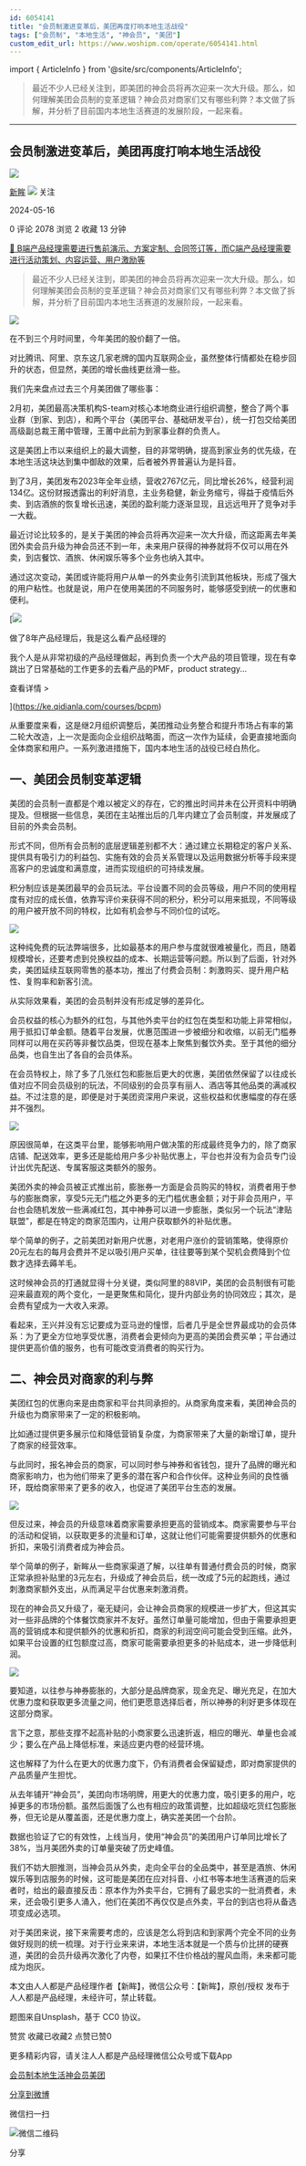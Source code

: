 ```yaml
---
id: 6054141
title: "会员制激进变革后，美团再度打响本地生活战役"
tags: ["会员制", "本地生活", "神会员", "美团"]
custom_edit_url: https://www.woshipm.com/operate/6054141.html
---
```

import { ArticleInfo } from '@site/src/components/ArticleInfo';

<ArticleInfo
    author="新眸"
    authorLink="https://www.woshipm.com/u/1302259"
    published="2024-05-16"
    views={2078}
    comments={0}
    collects={2}
/>

> 最近不少人已经关注到，即美团的神会员将再次迎来一次大升级。那么，如何理解美团会员制的变革逻辑？神会员对商家们又有哪些利弊？本文做了拆解，并分析了目前国内本地生活赛道的发展阶段，一起来看。

---

## 会员制激进变革后，美团再度打响本地生活战役

[![](https://image.woshipm.com/wp-files/2021/07/6UAi93aeWyaTGYy8t9vu.jpeg!/both/72x72)](https://www.woshipm.com/u/1302259)

[新眸](https://www.woshipm.com/u/1302259) ![](https://static.woshipm.com/tag/1122_1@2x.png) 关注

2024-05-16

0 评论 2078 浏览 2 收藏 13 分钟

[🔗 B端产品经理需要进行售前演示、方案定制、合同签订等，而C端产品经理需要进行活动策划、内容运营、用户激励等](https://ke.qidianla.com/courses/bcpm)

> 最近不少人已经关注到，即美团的神会员将再次迎来一次大升级。那么，如何理解美团会员制的变革逻辑？神会员对商家们又有哪些利弊？本文做了拆解，并分析了目前国内本地生活赛道的发展阶段，一起来看。

![](https://image.woshipm.com/2024/05/14/b761971e-1198-11ef-b503-00163e142b65.png)

在不到三个月时间里，今年美团的股价翻了一倍。

对比腾讯、阿里、京东这几家老牌的国内互联网企业，虽然整体行情都处在稳步回升的状态，但显然，美团的增长曲线更丝滑一些。

我们先来盘点过去三个月美团做了哪些事：

2月初，美团最高决策机构S-team对核心本地商业进行组织调整，整合了两个事业群（到家、到店），和两个平台（美团平台、基础研发平台），统一打包交给美团高级副总裁王莆中管理，王莆中此前为到家事业群的负责人。

这是美团上市以来组织上的最大调整，目的非常明确，提高到家业务的优先级，在本地生活这块达到集中御敌的效果，后者被外界普遍认为是抖音。

到了3月，美团发布2023年全年业绩，营收2767亿元，同比增长26%，经营利润134亿。这份财报透露出的利好消息，主业务稳健，新业务缩亏，得益于疫情后外卖、到店酒旅的恢复增长迅速，美团的盈利能力逐渐显现，且远远甩开了竞争对手一大截。

最近讨论比较多的，是关于美团的神会员将再次迎来一次大升级，而这距离去年美团外卖会员升级为神会员还不到一年，未来用户获得的神券就将不仅可以用在外卖，到店餐饮、酒旅、休闲娱乐等多个业务也纳入其中。

通过这次变动，美团或许能将用户从单一的外卖业务引流到其他板块，形成了强大的用户粘性。也就是说，用户在使用美团的不同服务时，能够感受到统一的优惠和便利。

[![](https://image.woshipm.com/2023/08/02/bf59b8ba-30e4-11ee-88e7-00163e0b5ff3.png)

做了8年产品经理后，我是这么看产品经理的

我个人是从非常初级的产品经理做起，再到负责一个大产品的项目管理，现在有幸跳出了日常基础的工作更多的去看产品的PMF，product strategy...

查看详情 >

](https://ke.qidianla.com/courses/bcpm)

从重要度来看，这是继2月组织调整后，美团推动业务整合和提升市场占有率的第二轮大改造，上一次是面向企业组织战略面，而这一次作为延续，会更直接地面向全体商家和用户。一系列激进措施下，国内本地生活的战役已经白热化。

## 一、美团会员制变革逻辑

美团的会员制一直都是个难以被定义的存在，它的推出时间并未在公开资料中明确提及。但根据一些信息，美团在主站推出后的几年内建立了会员制度，并发展成了目前的外卖会员制。

形式不同，但所有会员制的底层逻辑差别都不大：通过建立长期稳定的客户关系、提供具有吸引力的利益包、实施有效的会员关系管理以及运用数据分析等手段来提高客户的忠诚度和满意度，进而实现组织的可持续发展。

积分制应该是美团最早的会员玩法。平台设置不同的会员等级，用户不同的使用程度有对应的成长值，依靠写评价来获得不同的积分，积分可以用来抵现，不同等级的用户被开放不同的特权，比如有机会参与不同价位的试吃。

![](https://image.woshipm.com/2024/05/16/43b91916-133e-11ef-b3fd-00163e142b65.png)

这种纯免费的玩法弊端很多，比如最基本的用户参与度就很难被量化，而且，随着规模增长，还要考虑到兑换权益的成本、长期运营等问题。所以到了后面，针对外卖，美团延续互联网零售的基本功，推出了付费会员制：刺激购买、提升用户粘性、复购率和新客引流。

从实际效果看，美团的会员制并没有形成足够的差异化。

会员权益的核心为额外的红包，与其他外卖平台的红包在类型和功能上非常相似，用于抵扣订单金额。随着平台发展，优惠范围进一步被细分和收缩，以前无门槛券同样可以用在买药等非餐饮品类，但现在基本上聚焦到餐饮外卖。至于其他的细分品类，也自生出了各自的会员体系。

在会员特权上，除了多了几张红包和膨胀后更大的优惠，美团依然保留了以往成长值对应不同会员级别的玩法，不同级别的会员享有丽人、酒店等其他品类的满减权益。不过注意的是，即便是对于美团资深用户来说，这些权益和优惠幅度的存在感并不强烈。

![](https://image.woshipm.com/2024/05/16/4408ab0c-133e-11ef-b3fd-00163e142b65.png)

原因很简单，在这类平台里，能够影响用户做决策的形成最终竞争力的，除了商家店铺、配送效率，更多还是能给用户多少补贴优惠上，平台也并没有为会员专门设计出优先配送、专属客服这类额外的服务。

美团外卖的神会员被正式推出前，膨胀券一方面是会员购买的特权，消费者用于参与的膨胀商家，享受5元无门槛之外更多的无门槛优惠金额；对于非会员用户，平台也会随机发放一些满减红包，其中神券可以进一步膨胀，类似另一个玩法“津贴联盟”，都是在特定的商家范围内，让用户获取额外的补贴优惠。

举个简单的例子，之前美团对新用户优惠，对老用户涨价的营销策略，使得原价20元左右的每月会费并不足以吸引用户买单，往往要等到某个契机会费降到个位数才选择去薅羊毛。

这时候神会员的打通就显得十分关键，类似阿里的88VIP，美团的会员制很有可能迎来最直观的两个变化，一是更聚焦和简化，提升内部业务的协同效应；其次，是会费有望成为一大收入来源。

看起来，王兴并没有忘记要成为亚马逊的憧憬，后者几乎是全世界最成功的会员体系：为了更全方位地享受优惠，消费者会更倾向为更高的美团会费买单；平台通过提供更高价值的服务，也有可能改变消费者的购买行为。

## 二、神会员对商家的利与弊

美团红包的优惠向来是由商家和平台共同承担的。从商家角度来看，美团神会员的升级也为商家带来了一定的积极影响。

比如通过提供更多展示位和降低营销复杂度，为商家带来了大量的新增订单，提升了商家的经营效率。

与此同时，报名神会员的商家，可以同时参与神券和省钱包，提升了品牌的曝光和商家影响力，也为他们带来了更多的潜在客户和合作伙伴。这种业务间的良性循环，既给商家带来了更多的收入，也促进了美团平台生态的发展。

![](https://image.woshipm.com/2024/05/16/446fd93a-133e-11ef-b3fd-00163e142b65.png)

但反过来，神会员的升级意味着商家需要承担更高的营销成本。商家需要参与平台的活动和促销，以获取更多的流量和订单，这就让他们可能需要提供额外的优惠和折扣，来吸引消费者成为神会员。

举个简单的例子，新眸从一些商家渠道了解，以往单有普通付费会员的时候，商家正常承担补贴里的3元左右，升级成了神会员后，统一改成了5元的起跑线，通过刺激商家额外支出，从而满足平台优惠来刺激消费。

现在的神会员又升级了，毫无疑问，会让神会员商家的规模进一步扩大，但这其实对一些非品牌的个体餐饮商家并不友好。虽然订单量可能增加，但由于需要承担更高的营销成本和提供额外的优惠和折扣，商家的利润空间可能会受到压缩。此外，如果平台设置的红包额度过高，商家可能需要承担更多的补贴成本，进一步降低利润。

![](https://image.woshipm.com/2024/05/16/44ce60ea-133e-11ef-b3fd-00163e142b65.png)

要知道，以往参与神券膨胀的，大部分是品牌商家，现金充足、曝光充足，在加大优惠力度和获取更多流量之间，他们更愿意选择后者，所以神券的利好更多体现在这部分商家。

言下之意，那些支撑不起高补贴的小商家要么迅速折返，相应的曝光、单量也会减少；要么在产品上降低标准，来适应更内卷的经营环境。

这也解释了为什么在更大的优惠力度下，仍有消费者会保留疑虑，即对商家提供的产品质量产生担忧。

从去年铺开“神会员”，美团向市场明牌，用更大的优惠力度，吸引更多的用户，吃掉更多的市场份额。虽然后面饿了么也有相应的政策调整，比如超级吃货红包膨胀券，但无论是从覆盖面，还是优惠力度上，确实差美团一个台阶。

数据也验证了它的有效性，上线当月，使用“神会员”的美团用户订单同比增长了38%，当月美团外卖的订单量突破了历史峰值。

我们不妨大胆推测，当神会员从外卖，走向全平台的全品类中，甚至是酒旅、休闲娱乐等到店服务的时候，这可能是美团在应对抖音、小红书等本地生活赛道的后来者时，给出的最直接反击：原本作为外卖平台，它拥有了最忠实的一批消费者，未来，还会吸引更多人涌入，他们在美团不再仅仅是点外卖，平台的到店也将从备选项变成必选项。

对于美团来说，接下来需要考虑的，应该是怎么将到店和到家两个完全不同的业务做好规则的统一梳理。对于行业来来讲，本地生活本就是一个质与价比拼的硬赛道，美团的会员升级再次激化了内卷，如果扛不住价格战的腥风血雨，未来都可能成为炮灰。

本文由人人都是产品经理作者【新眸】，微信公众号：【新眸】，原创/授权 发布于人人都是产品经理，未经许可，禁止转载。

题图来自Unsplash，基于 CC0 协议。

赞赏 收藏已收藏2 点赞已赞0

更多精彩内容，请关注人人都是产品经理微信公众号或下载App

[会员制](https://www.woshipm.com/tag/%e4%bc%9a%e5%91%98%e5%88%b6)[本地生活](https://www.woshipm.com/tag/%e6%9c%ac%e5%9c%b0%e7%94%9f%e6%b4%bb)[神会员](https://www.woshipm.com/tag/%e7%a5%9e%e4%bc%9a%e5%91%98)[美团](https://www.woshipm.com/tag/%e7%be%8e%e5%9b%a2)

[分享到微博](https://service.weibo.com/share/share.php?appkey=2775287854&title=会员制激进变革后，美团再度打响本地生活战役&url=https://www.woshipm.com/operate/6054141.html&pic=https://image.woshipm.com/2024/05/14/b761971e-1198-11ef-b503-00163e142b65.png)

微信扫一扫

![微信二维码](https://api.pwmqr.com/qrcode/create/?url=https://www.woshipm.com/operate/6054141.html)

分享